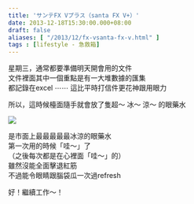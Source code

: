 ```yaml
---
title: 'サンテFX Vプラス（santa FX V+）'
date: 2013-12-18T15:30:00.000+08:00
draft: false
aliases: [ "/2013/12/fx-vsanta-fx-v.html" ]
tags : [lifestyle - 急救箱]
---
```


星期三，通常都要準備明天開會用的文件  
文件裡面其中一個重點是有一大堆數據的匯集  
都記錄在excel ⋯⋯ 這比平時打信件更花神跟用眼力  
  
所以，這時候檯面隨手就會放了隻超～ 冰～ 涼～ 的眼藥水  

![](/images/santafxv.jpg)

是市面上最最最最最冰涼的眼藥水  
第一次用的時候「哇～」了  
（之後每次都是在心裡面「哇～」的）  
雖然沒能全面擊退紅筋  
不過能令眼睛跟腦袋瓜一次過refresh  
  
好！繼續工作～！

